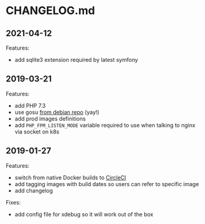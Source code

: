 # CHANGELOG.md

## 2021-04-12

Features:
  - add sqlite3 extension required by latest symfony

## 2019-03-21

Features:

  - add PHP 7.3
  - use gosu [from debian repo](https://github.com/tianon/gosu/blob/master/INSTALL.md#from-debian) (yay!)
  - add prod images definitions
  - add `PHP_FPM_LISTEN_MODE` variable required to use when talking to nginx via socket on k8s
  
## 2019-01-27

Features:

  - switch from native Docker builds to [CircleCI](https://circleci.com/)
  - add tagging images with build dates so users can refer to specific image
  - add changelog

Fixes:

  - add config file for xdebug so it will work out of the box